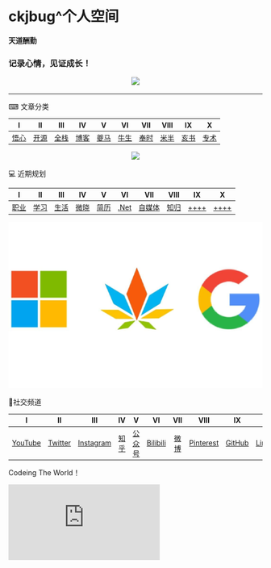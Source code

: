 # ckjbug^个人空间
**天道酬勤**  

### 记录心情，见证成长！

<div align="center">
    <img src="https://raw.githubusercontent.com/ckjbug/xiaokui/master/image/mmm.jpg"> 
</div>

------

⌨ 文章分类



|          Ⅰ           |       Ⅱ       |            Ⅲ            |              Ⅳ               |         Ⅴ          |      Ⅵ       |         Ⅶ          |         Ⅷ          |             Ⅸ              |       Ⅹ        |
| :------------------: | :-----------: | :---------------------: | :--------------------------: | :----------------: | :----------: | :----------------: | :----------------: | :------------------------: | :------------: |
| [悟心](https://github.com/ckjbug/xiaokui/blob/master/Record-mood/%E6%82%9F.md) | [开源](https://github.com/ckjbug/xiaokui/blob/master/Record-mood/%E5%BC%80%E6%BA%90%E7%94%9F%E6%80%81%20.md) | [全栈](https://github.com/ckjbug/xiaokui/blob/master/Record-mood/%E5%85%A8%E6%A0%88.md) | [博客](https://github.com/ckjbug/blog/blob/master/README.md) | [夔马](https://github.com/ckjbug/xiaokui/blob/master/kuima/%E5%A4%94%E9%A9%AC.md) | [牛生](https://github.com/ckjbug/xiaokui/blob/master/niusheng/%E7%89%9B%E7%94%9F.md) | [奉时](https://github.com/ckjbug/xiaokui/blob/master/fengshi/%E5%A5%89%E6%97%B6.md) | [米半](https://github.com/ckjbug/xiaokui/blob/master/miban/%E7%B1%B3%E5%8D%8A.md) | [亥书]() | [专术](https://github.com/ckjbug/xiaokui/issues/1) |


<div align="center">
    <img src="https://raw.githubusercontent.com/ckjbug/xiaokui/master/image/bloglogo.png"> 
</div>

💻 近期规划

|          Ⅰ           |       Ⅱ       |            Ⅲ            |              Ⅳ               |         Ⅴ          |      Ⅵ       |         Ⅶ          |         Ⅷ          |             Ⅸ              |       Ⅹ        |
| :------------------: | :-----------: | :---------------------: | :--------------------------: | :----------------: | :----------: | :----------------: | :----------------: | :------------------------: | :------------: |
| [职业](https://github.com/ckjbug/awesome-freelancer) | [学习](https://github.com/ckjbug/xiaokui/blob/master/Record-mood/%E5%AD%A6%E4%B9%A0.md) | [生活](https://github.com/ckjbug/xiaokui/blob/master/Record-mood/%E7%94%9F%E6%B4%BB.md) | [微晓](https://github.com/ckjbug/xiaokui/issues/2) | [简历](https://github.com/ckjbug/Resume) | [.Net](https://github.com/1024-NET/CS-DotNet) | [自媒体](https://ckjbug.site/summary) | [知归](https://github.com/ckjbug/Catalog/issues/3) | [++++]() | [++++]() |


<div align="center">
    <img src="https://raw.githubusercontent.com/ckjbug/Catalog/master/image/coding_daily_n.jpg"> 
</div>



📱社交频道

|          Ⅰ           |       Ⅱ       |            Ⅲ            |              Ⅳ               |         Ⅴ          |      Ⅵ       |         Ⅶ          |         Ⅷ          |             Ⅸ              |       Ⅹ        |
| :------------------: | :-----------: | :---------------------: | :--------------------------: | :----------------: | :----------: | :----------------: | :----------------: | :------------------------: | :------------: |
| [YouTube](https://www.youtube.com/channel/UCSoqiChE_zioYokJpfe9jFw/featured?view_as=subscriber) | [Twitter](https://twitter.com/ckjbug) | [Instagram](https://www.instagram.com/thedreamspaces/) | [知乎](https://www.zhihu.com/people/xiao-kui-21-11/activities) | [公众号](https://github.com/ckjbug/xiaokui/blob/master/image/%E5%BE%AE%E4%BF%A1%E5%85%AC%E4%BC%97%E5%8F%B7/weichat.md) | [Bilibili](https://space.bilibili.com/29302915) | [微博](https://weibo.com/5674095094/profile?topnav=1&wvr=6) | [Pinterest](https://www.pinterest.com/ckjbug/) | [GitHub](https://github.com/ckjbug/) | [LinkedIn](https://www.linkedin.com/in/kuijun-chen-486850153/) |


Codeing The World！

![[](https://ckjbug.cnblogs.com/)](https://www.easyicon.net/api/resizeApi.php?id=5323&size=72)

